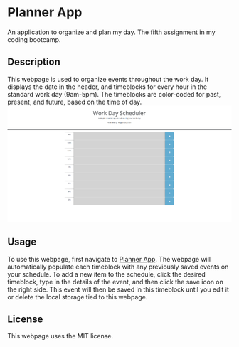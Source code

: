 # Planner App
An application to organize and plan my day. The fifth assignment in my coding bootcamp.

## Description
This webpage is used to organize events throughout the work day. It displays the date in the header, and timeblocks for every hour in the standard work day (9am-5pm). The timeblocks are color-coded for past, present, and future, based on the time of day.
![A screenshot of the webpage, after hours.](./assets/images/sc1.png)

## Usage
To use this webpage, first navigate to [Planner App](https://andreasq99.github.io/Planner-App/). The webpage will automatically populate each timeblock with any previously saved events on your schedule. To add a new item to the schedule, click the desired timeblock, type in the details of the event, and then click the save icon on the right side. This event will then be saved in this timeblock until you edit it or delete the local storage tied to this webpage.

## License
This webpage uses the MIT license.